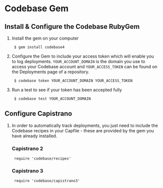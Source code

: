 # Codebase Gem
## Install & Configure the Codebase RubyGem

1. Install the gem on your computer

        $ gem install codebase4
1. Configure the Gem to include your access token which will enable you to log deployments.
   `YOUR_ACCOUNT_DOMAIN` is the domain you use to access your Codebase account and `YOUR_ACCESS_TOKEN`
   can be found on the Deployments page of a repository.

        $ codebase token YOUR_ACCOUNT_DOMAIN YOUR_ACCESS_TOKEN
1. Run a test to see if your token has been accepted fully

        $ codebase test YOUR_ACCOUNT_DOMAIN

## Configure Capistrano
1. In order to automatically track deployments, you just need to include the Codebase recipes 
   in your Capfile - these are provided by the gem you have already installed.

    ### Capistrano 2
        require 'codebase/recipes'
        
    ### Capistrano 3
        require 'codebase/capistrano3'

